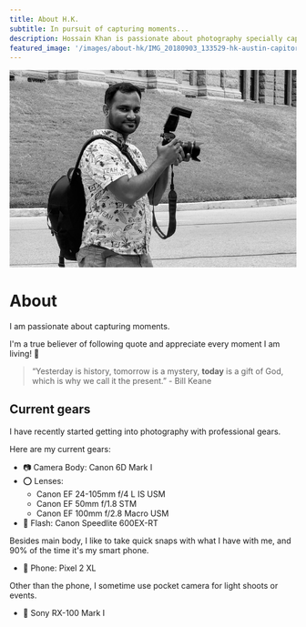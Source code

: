 ```yaml
---
title: About H.K.
subtitle: In pursuit of capturing moments...
description: Hossain Khan is passionate about photography specially capturing moments. His personal interest is mostly in macro, landscape and candid shots.
featured_image: '/images/about-hk/IMG_20180903_133529-hk-austin-capitor-with-camera-850x600.jpg'
---
```


![](/images/about-hk/IMG_20180903_133529-hk-austin-capitor-with-camera-850x600.jpg)

# About
I am passionate about capturing moments. 

I'm a true believer of following quote and appreciate every moment I am living! 🙏 
> “Yesterday is history, tomorrow is a mystery, **today** is a gift of God, which is why we call it the present.” - Bill Keane

## Current gears
I have recently started getting into photography with professional gears.

Here are my current gears:
* 📷 Camera Body: Canon 6D Mark I
* ⭕ Lenses: 
  * Canon EF 24-105mm f/4 L IS USM
  * Canon EF 50mm f/1.8 STM
  * Canon EF 100mm f/2.8 Macro USM
* 🔦 Flash: Canon Speedlite 600EX-RT

Besides main body, I like to take quick snaps with what I have with me, 
and 90% of the time it's my smart phone.
* 📱 Phone: Pixel 2 XL

Other than the phone, I sometime use pocket camera for light shoots or events.
* 📸 Sony RX-100 Mark I